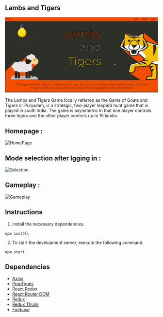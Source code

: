 ## Lambs and Tigers
![Home Page](https://github.com/lalitsheoran/p-projects/blob/master/Lambs%20and%20Tigers/public/lambntiger.png)

The Lambs and Tigers Game locally referred as the Game of Goats and Tigers or Pulijudam, is a strategic, two-player leopard hunt game that is played in south India. The game is asymmetric in that one player controls three tigers and the other player controls up to 15 lambs.

## Homepage :

![HomePage](https://i.imgur.com/fqGCxO7.gif)

## Mode selection after lgging in :

![Selection](https://i.imgur.com/kHUx5Lb.gif)

## Gameplay :

![Gameplay](https://i.imgur.com/qqaM1ar.gif)


## Instructions

1. Install the necessary dependencies.

```
npm install
```

2. To start the development server, execute the following command.

```
npm start
```

## Dependencies

- [Axios](https://github.com/axios/axios)
- [PropTypes](https://github.com/facebook/prop-types)
- [React Redux](https://github.com/reduxjs/react-redux)
- [React Router DOM](https://github.com/ReactTraining/react-router/tree/master/packages/react-router-dom)
- [Redux](https://github.com/reduxjs/redux)
- [Redux Thunk](https://github.com/reduxjs/redux-thunk)
- [Firebase](https://www.npmjs.com/package/firebase)

